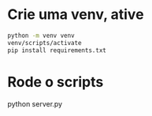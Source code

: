 
# Crie uma venv, ative
```bash
python -m venv venv
venv/scripts/activate
pip install requirements.txt
```

# Rode o scripts
python server.py
